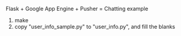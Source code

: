 Flask + Google App Engine + Pusher = Chatting example


1. make
2. copy "user_info_sample.py" to "user_info.py", and fill the blanks